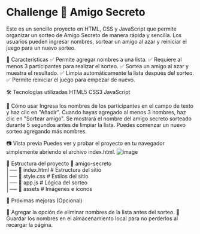 # Challenge 🎁 Amigo Secreto

Este es un sencillo proyecto en HTML, CSS y JavaScript que permite organizar un sorteo de Amigo Secreto de manera rápida y sencilla. Los usuarios pueden ingresar nombres, sortear un amigo al azar y reiniciar el juego para un nuevo sorteo.

🚀 Características
✅ Permite agregar nombres a una lista.
✅ Requiere al menos 3 participantes para realizar el sorteo.
✅ Sortea un amigo al azar y muestra el resultado.
✅ Limpia automáticamente la lista después del sorteo.
✅ Permite reiniciar el juego para empezar de nuevo.

🛠️ Tecnologías utilizadas
HTML5
CSS3
JavaScript 

📌 Cómo usar
Ingresa los nombres de los participantes en el campo de texto y haz clic en "Añadir".
Cuando hayas agregado al menos 3 nombres, haz clic en "Sortear amigo".
Se mostrará el nombre del amigo secreto sorteado durante 5 segundos antes de limpiar la lista.
Puedes comenzar un nuevo sorteo agregando más nombres.

📷 Vista previa
Puedes ver y probar el proyecto en tu navegador simplemente abriendo el archivo index.html.
![image](https://github.com/user-attachments/assets/e92b4042-8e55-41a7-a91a-742bec759b37)

📂 Estructura del proyecto
      📁 amigo-secreto  
      │── 📜 index.html        # Estructura del sitio  
      │── 📜 style.css         # Estilos del sitio  
      │── 📜 app.js           # Lógica del sorteo  
      │── 📁 assets           # Imágenes e íconos 

      
📌 Próximas mejoras (Opcional)

🔹 Agregar la opción de eliminar nombres de la lista antes del sorteo.
🔹 Guardar los nombres en el almacenamiento local para no perderlos al recargar la página.
